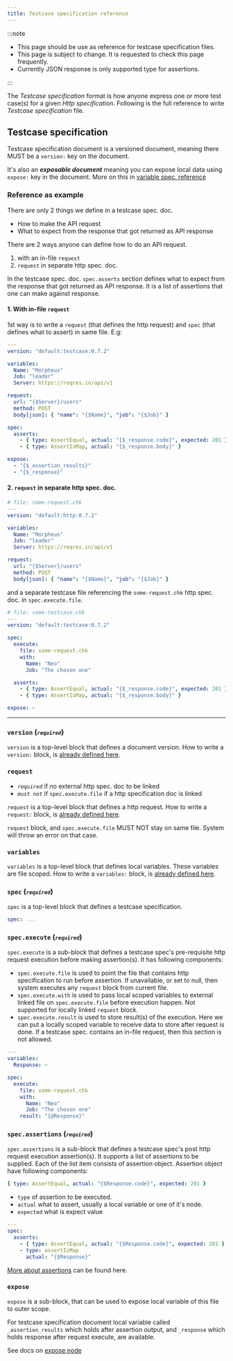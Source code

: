 ```yaml
---
title: Testcase specification reference
---
```


:::note

- This page should be use as reference for testcase specification files.
- This page is subject to change. It is requested to check this page frequently.
- Currently JSON response is only supported type for assertions.

:::

The _Testcase specification_ format is how anyone express one or more test case(s) for a given _Http specification_. Following is the full reference to write _Testcase specification_ file.

## Testcase specification

Testcase specification document is a versioned document, meaning there MUST be a `version:` key on the document.

It's also an _**exposable document**_ meaning you can expose local data using `expose:` key in the document. More on this in [variable spec. reference](/references/variable-reference)

### Reference as example

There are only 2 things we define in a testcase spec. doc.

- How to make the API request
- What to expect from the response that got returned as API response

There are 2 ways anyone can define how to do an API request.

1. with an in-file `request`
2. `request` in separate http spec. doc.

In the testcase spec. doc. `spec.asserts` section defines what to expect from the response that got returned as API response. It is a list of assertions that one can make against response.

#### 1. With in-file `request`

1st way is to write a `request` (that defines the http request) and `spec` (that defines what to assert) in same file. E.g:

```yaml
---
version: "default:testcase:0.7.2"

variables:
  Name: "Morpheus"
  Job: "leader"
  Server: https://reqres.in/api/v1

request:
  url: "{$Server}/users"
  method: POST
  body[json]: { "name": "{$Name}", "job": "{$Job}" }

spec:
  asserts:
    - { type: AssertEqual, actual: "{$_response.code}", expected: 201 }
    - { type: AssertIsMap, actual: "{$_response.body}" }

expose:
  - "{$_assertion_results}"
  - "{$_response}"
```

#### 2. `request` in separate http spec. doc.

```yaml
# file: some-request.chk
---
version: "default:http:0.7.2"

variables:
  Name: "Morpheus"
  Job: "leader"
  Server: https://reqres.in/api/v1

request:
  url: "{$Server}/users"
  method: POST
  body[json]: { "name": "{$Name}", "job": "{$Job}" }
```

and a separate testcase file referencing the `some-request.chk` http spec. doc. in `spec.execute.file`.

```yaml
# file: some-testcase.chk
---
version: "default:testcase:0.7.2"

spec:
  execute:
    file: some-request.chk
    with:
      Name: "Neo"
      Job: "The chosen one"

  asserts:
    - { type: AssertEqual, actual: "{$_response.code}", expected: 201 }
    - { type: AssertIsMap, actual: "{$_response.body}" }

expose: ~
```

---

### `version` (<small>_`required`_</small>)

`version` is a top-level block that defines a document version. How to write a `version:` block, is [already defined here](/references/version-reference).

### `request`

- _`required`_ if no external http spec. doc to be linked
- _`must not`_ if `spec.execute.file` if a http specification doc is linked

`request` is a top-level block that defines a http request. How to write a `request:` block, is [already defined here](/references/http-reference#request-required).

`request` block, and `spec.execute.file` MUST NOT stay on same file. System will throw an error on that case.

### `variables`

`variables` is a top-level block that defines local variables. These variables are file scoped. How to write a `variables:` block, is [already defined here](/references/variable-reference).

### `spec` (<small>_`required`_</small>)

`spec` is a top-level block that defines a testcase specification.

```yaml
spec: ...
```

### `spec.execute` (<small>_`required`_</small>)

`spec.execute` is a sub-block that defines a testcase spec's pre-requisite http request execution before making assertion(s). It has following components:

- `spec.execute.file` is used to point the file that contains http specification to run before assertion. If unavailable, or set to null, then system executes any `request` block from current file.
- `spec.execute.with` is used to pass local scoped variables to external linked file on `spec.execute.file` before execution happen. Not supported for locally linked `request` block.
- `spec.execute.result` is used to store result(s) of the execution. Here we can put a locally scoped variable to receive data to store after request is done. If a testcase spec. contains an in-file request, then this section is not allowed.

```yaml
---
variables:
  Response: ~

spec:
  execute:
    file: some-request.chk
    with:
      Name: "Neo"
      Job: "The chosen one"
    result: "{@Response}"
```

### `spec.assertions` (<small>_`required`_</small>)

`spec.assertions` is a sub-block that defines a testcase spec's post http request execution assertion(s). It supports a list of assertions to be supplied. Each of the list item consists of assertion object. Assertion object have following components:

```yaml
{ type: AssertEqual, actual: "{$Response.code}", expected: 201 }
```

- `type` of assertion to be executed.
- `actual` what to assert, usually a local variable or one of it's node.
- `expected` what is expect value

```yaml
---
spec:
  asserts:
    - { type: AssertEqual, actual: "{$Response.code}", expected: 201 }
    - type: assertIsMap
      actual: "{$Response}"
```

[More about assertions](/references/assertion-reference) can be found here.

### `expose`

`expose` is a sub-block, that can be used to expose local variable of this file to outer scope.

For testcase specification document local variable called `_assertion_results` which holds after assertion output, and `_response` which holds response after request execute, are available.

See docs on [expose node](/references/variable-reference#expose-node)
